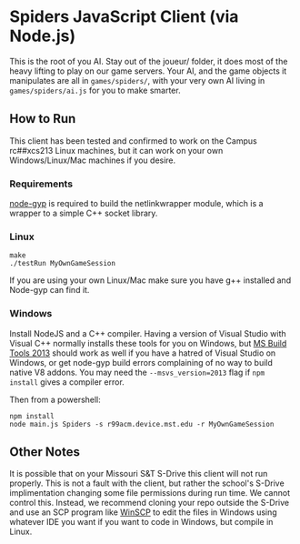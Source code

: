 # Spiders JavaScript Client (via Node.js)

This is the root of you AI. Stay out of the joueur/ folder, it does most of the heavy lifting to play on our game servers. Your AI, and the game objects it manipulates are all in `games/spiders/`, with your very own AI living in `games/spiders/ai.js` for you to make smarter.

## How to Run

This client has been tested and confirmed to work on the Campus rc##xcs213 Linux machines, but it can work on your own Windows/Linux/Mac machines if you desire.

### Requirements

[node-gyp](https://github.com/nodejs/node-gyp) is required to build the netlinkwrapper module, which is a wrapper to a simple C++ socket library.

### Linux

```
make
./testRun MyOwnGameSession
```

If you are using your own Linux/Mac make sure you have g++ installed and Node-gyp can find it.

### Windows

Install NodeJS and a C++ compiler. Having a version of Visual Studio with Visual C++ normally installs these tools for you on Windows, but [MS Build Tools 2013](http://www.microsoft.com/en-us/download/details.aspx?id=40760) should work as well if you have a hatred of Visual Studio on Windows, or get node-gyp build errors complaining of no way to build native V8 addons. You may need the `--msvs_version=2013` flag if `npm install` gives a compiler error.

Then from a powershell:

```
npm install
node main.js Spiders -s r99acm.device.mst.edu -r MyOwnGameSession
```

## Other Notes

It is possible that on your Missouri S&T S-Drive this client will not run properly. This is not a fault with the client, but rather the school's S-Drive implimentation changing some file permissions during run time. We cannot control this. Instead, we recommend cloning your repo outside the S-Drive and use an SCP program like [WinSCP](https://winscp.net/eng/download.php) to edit the files in Windows using whatever IDE you want if you want to code in Windows, but compile in Linux.
